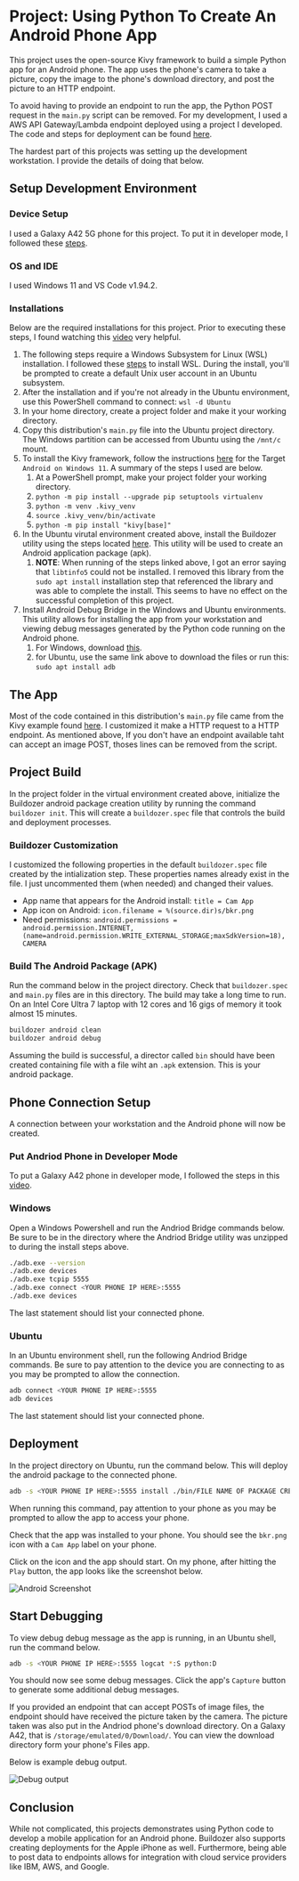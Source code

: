 # Project: Using Python To Create An Android Phone App

This project uses the open-source Kivy framework to build a simple Python app for an Android phone. The app uses the phone's camera to take a picture, copy the image to the phone's download directory, and post the picture to an HTTP endpoint.

To avoid having to provide an endpoint to run the app, the Python POST request in the `main.py` script can be removed. For my development, I used a AWS API Gateway/Lambda endpoint deployed using a project I developed. The code and steps for deployment can be found [here](https://github.com/efarish/portfolio/tree/main/aws/sam_lambda_s3).

The hardest part of this projects was setting up the development workstation. I provide the details of doing that below.

## Setup Development Environment

### Device Setup

I used a Galaxy A42 5G phone for this project. To put it in developer mode, I followed these [steps](https://www.youtube.com/watch?v=VspNNL6mMSk).

### OS and IDE

I used Windows 11 and VS Code v1.94.2.  

### Installations

Below are the required installations for this project. Prior to executing these steps, I found watching this [video](https://www.youtube.com/watch?v=YByZ_sOOWsQ) very helpful.  

1. The following steps require a Windows Subsystem for Linux (WSL) installation. I followed these [steps](https://www.youtube.com/watch?v=YByZ_sOOWsQ) to install WSL. During the install, you'll be prompted to create a default Unix user account in an Ubuntu subsystem.
1. After the installation and if you're not already in the Ubuntu environment, use this PowerShell command to connect: `wsl -d Ubuntu`
1. In your home directory, create a project folder and make it your working directory.
1. Copy this distribution's `main.py` file into the Ubuntu project directory. The Windows partition can be accessed from Ubuntu using the `/mnt/c` mount.
1. To install the Kivy framework, follow the instructions [here](https://kivy.org/doc/stable/gettingstarted/installation.html#install-pip) for the Target `Android on Windows 11`. A summary of the steps I used are below.
    1. At a PowerShell prompt, make your project folder your working directory.
    1. `python -m pip install --upgrade pip setuptools virtualenv`
    1. `python -m venv .kivy_venv`
    1. `source .kivy_venv/bin/activate`
    1. `python -m pip install "kivy[base]"`
1. In the Ubuntu virutal environment created above, install the Buildozer utility using the steps located [here](https://buildozer.readthedocs.io/en/latest/installation.html). This utility will be used to create an Android application package (apk). 
    1. **NOTE**: When running of the steps linked above, I got an error saying that `libtinfo5` could not be installed. I removed this library from the `sudo apt install` installation step that referenced the library and was able to complete the install. This seems to have no effect on the successful completion of this project.
1. Install Android Debug Bridge in the Windows and Ubuntu environments. This utility allows for installing the app from your workstation and viewing debug messages generated by the Python code running on the Android phone. 
    1. For Windows, download [this](https://developer.android.com/tools/releases/platform-tools).
    1. for Ubuntu, use the same link above to download the files or run this: `sudo apt install adb` 

## The App

Most of the code contained in this distribution's `main.py` file came from the Kivy example found [here](https://kivy.org/doc/stable/examples/gen__camera__main__py.html). I customized it make a HTTP request to a HTTP endpoint. As mentioned above, If you don't have an endpoint available taht can accept an image POST, thoses lines can be removed from the script.

## Project Build

In the project folder in the virtual environment created above, initialize the Buildozer android package creation utility by running the command `buildozer init`. This will create a `buildozer.spec` file that controls the build and deployment processes. 

### Buildozer Customization

I customized the following properties in the default `buildozer.spec` file created by the intialization step. These properties names already exist in the file. I just uncommented them (when needed) and changed their values. 

* App name that appears for the Android install: `title = Cam App`
* App icon on Android: `icon.filename = %(source.dir)s/bkr.png`
* Need permissions: `android.permissions = android.permission.INTERNET, (name=android.permission.WRITE_EXTERNAL_STORAGE;maxSdkVersion=18), CAMERA`

### Build The Android Package (APK)

Run the command below in the project directory. Check that `buildozer.spec` and `main.py` files are in this directory. The build may take a long time to run. On an Intel Core Ultra 7 laptop with 12 cores and 16 gigs of memory it took almost 15 minutes.

```bash
buildozer android clean
buildozer android debug 
```

Assuming the build is successful, a director called `bin` should have been created containing file with a file wiht an `.apk` extension. This is your android package. 

## Phone Connection Setup

A connection between your workstation and the Android phone will now be created.

### Put Andriod Phone in Developer Mode

To put a Galaxy A42 phone in developer mode, I followed the steps in this [video](https://www.youtube.com/watch?v=VspNNL6mMSk&t=6s).

### Windows

Open a Windows Powershell and run the Andriod Bridge commands below. Be sure to be in the directory where the Andriod Bridge utility was unzipped to during the install steps above.   

```bash
./adb.exe --version
./adb.exe devices
./adb.exe tcpip 5555
./adb.exe connect <YOUR PHONE IP HERE>:5555
./adb.exe devices
```
The last statement should list your connected phone.

### Ubuntu

In an Ubuntu environment shell, run the following Andriod Bridge commands. Be sure to pay attention to the device you are connecting to as you may be prompted to allow the connection.

```bash
adb connect <YOUR PHONE IP HERE>:5555
adb devices
```

The last statement should list your connected phone.

## Deployment

In the project directory on Ubuntu, run the command below. This will deploy the android package to the connected phone.

```bash
adb -s <YOUR PHONE IP HERE>:5555 install ./bin/FILE NAME OF PACKAGE CREATED IN THE BUILD ABOVE.apk
```

When running this command, pay attention to your phone as you may be prompted to allow the app to access your phone.

Check that the app was installed to your phone. You should see the `bkr.png` icon with a `Cam App`  label on your phone. 

Click on the icon and the app should start. On my phone, after hitting the `Play` button, the app looks like the screenshot below.


![Android Screenshot](./assets/img/screenshot1.jpg)


## Start Debugging

To view debug debug message as the app is running, in an Ubuntu shell, run the command below.

```bash
adb -s <YOUR PHONE IP HERE>:5555 logcat *:S python:D
```

You should now see some debug messages. Click the app's `Capture` button to generate some additional debug messages.

If you provided an endpoint that can accept POSTs of image files, the endpoint should have received the picture taken by the camera. The picture taken was also put in the Andriod phone's download directory. On a Galaxy A42, that is `/storage/emulated/0/Download/`. You can view the download directory form your phone's Files app. 

Below is example debug output.

![Debug output](./assets/img/log1.jpg)

## Conclusion

While not complicated, this projects demonstrates using Python code to develop a mobile application for an Android phone. Buildozer also supports creating deployments for the Apple iPhone as well. Furthermore, being able to post data to endpoints allows for integration with cloud service providers like IBM, AWS, and Google. 



